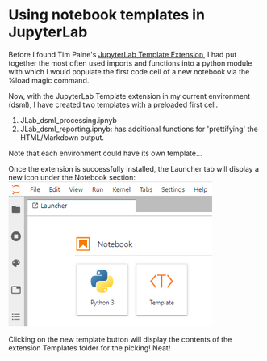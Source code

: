 # Using notebook templates in JupyterLab

Before I found Tim Paine's [JupyterLab Template Extension](https://github.com/timkpaine/jupyterlab_templates), I had put together the most often used imports and functions into a python module with which I would populate the first code cell of a new notebook via the %load magic command.

Now, with the JupyterLab Template extension in my current environment (dsml), I have created two templates with a preloaded first cell.
1. JLab_dsml_processing.ipnyb
2. JLab_dsml_reporting.ipnyb: has additional functions for 'prettifying' the HTML/Markdown output.

Note that each environment could have its own template...

Once the extension is successfully installed, the Launcher tab will display a new icon under the Notebook section:
![Launcher with template](images/Launcher_with_template.png "New Template button!")

Clicking on the new template button will display the contents of the extension Templates folder for the picking!
Neat!